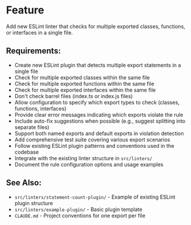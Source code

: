 # Feature

Add new ESLint linter that checks for multiple exported classes, functions, or interfaces in a single file.

## Requirements:

- Create new ESLint plugin that detects multiple export statements in a single file
- Check for multiple exported classes within the same file
- Check for multiple exported functions within the same file
- Check for multiple exported interfaces within the same file
- Don't check barrel files (index.ts or index.js files)
- Allow configuration to specify which export types to check (classes, functions, interfaces)
- Provide clear error messages indicating which exports violate the rule
- Include auto-fix suggestions when possible (e.g., suggest splitting into separate files)
- Support both named exports and default exports in violation detection
- Add comprehensive test suite covering various export scenarios
- Follow existing ESLint plugin patterns and conventions used in the codebase
- Integrate with the existing linter structure in `src/linters/`
- Document the rule configuration options and usage examples

## See Also:

- `src/linters/statement-count-plugin/` - Example of existing ESLint plugin structure
- `src/linters/example-plugin/` - Basic plugin template
- `CLAUDE.md` - Project conventions for one export per file
